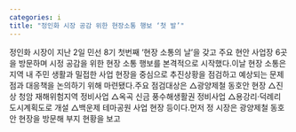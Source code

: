 ```yaml
---
categories: i
title: "정인화 시장 공감 위한 현장소통 행보 ‘첫 발’"
---
```

정인화 시장이 지난 2일 민선 8기 첫번째 ‘현장 소통의 날’을 갖고 주요 현안 사업장 6곳을 방문하며 시정 공감을 위한 현장 소통 행보를 본격적으로 시작했다.이날 현장 소통은 지역 내 주민 생활과 밀접한 사업 현장을 중심으로 추진상황을 점검하고 예상되는 문제점과 대응책을 논의하기 위해 마련됐다.주요 점검대상은 △광양제철 동호안 현장 △진상 청암 재해위험지역 정비사업 △옥곡 신금 풍수해생활권 정비사업 △용강리·덕례리 도시계획도로 개설 △백운제 테마공원 사업 현장 등이다.먼저 정 시장은 광양제철 동호안 현장을 방문해 부지 현황을 보고